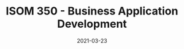 ---
# Page title
title: ISOM 350 - Business Application Development

# Title for the menu link if you wish to use a shorter link title, otherwise remove this option.
linktitle: Admin

# Page summary for search engines.
summary: Second programming course for MIS majors utilizing Python to build data-driven business applications.

# Date page published
date: 2021-03-23

# Academic page type (do not modify).
type: book

# Position of this page in the menu. Remove this option to sort alphabetically.
weight: 3

draft: False


---